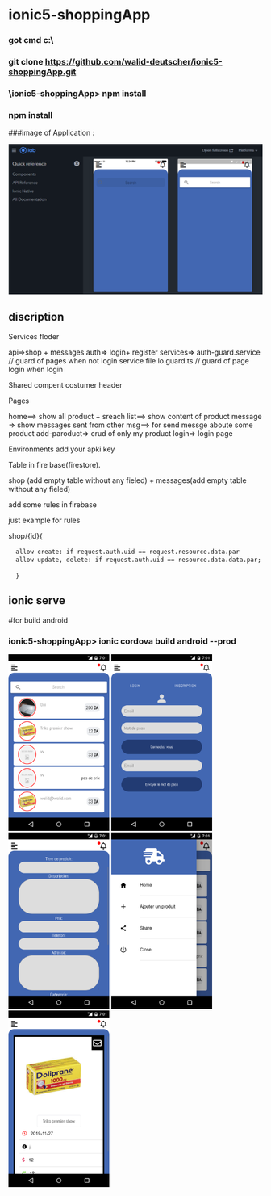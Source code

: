 

# ionic5-shoppingApp

 


### got cmd  c:\
 ### git clone   https://github.com/walid-deutscher/ionic5-shoppingApp.git

### \ionic5-shoppingApp> npm install

### npm install


###image of Application :

![ionic5-shoppingApp](https://raw.githubusercontent.com/walid-deutscher/ionic5-shoppingApp/master/images/01.png)





## discription



Services floder

api=>shop  + messages
auth=> login+ register
services=> auth-guard.service // guard of pages when not login
service file
lo.guard.ts // guard of page login  when  login



Shared compent
costumer header


Pages

home==> show all product + sreach 
list==> show content of product
message => show messages sent  from other
msg==>  for send messge aboute some product
add-paroduct=> crud of only my product
login=> login page


Environments
add your apki key





Table in fire base(firestore).

   shop (add empty table without any fieled)
      +
   messages(add empty table without any fieled)




add some rules in firebase




just example for rules


shop/{id}{
       
      allow create: if request.auth.uid == request.resource.data.par  
      allow update, delete: if request.auth.uid == resource.data.data.par;

	  }










## ionic serve



#for build  android

### ionic5-shoppingApp>  ionic cordova build android --prod








 
 
<img src='https://raw.githubusercontent.com/walid-deutscher/ionic5-shoppingApp/master/images/1%20(1).png' width='200px' height='350px'>
<img src='https://raw.githubusercontent.com/walid-deutscher/ionic5-shoppingApp/master/images/1%20(4).png' width='200px' height='350px'>

<img src='https://raw.githubusercontent.com/walid-deutscher/ionic5-shoppingApp/master/images/1%20(5).png' width='200px' height='350px'>


<img src='https://raw.githubusercontent.com/walid-deutscher/ionic5-shoppingApp/master/images/1%20(2).png' width='200px' height='350px'>


<img src='https://raw.githubusercontent.com/walid-deutscher/ionic5-shoppingApp/master/images/1%20(3).png' width='200px' height='350px'>





